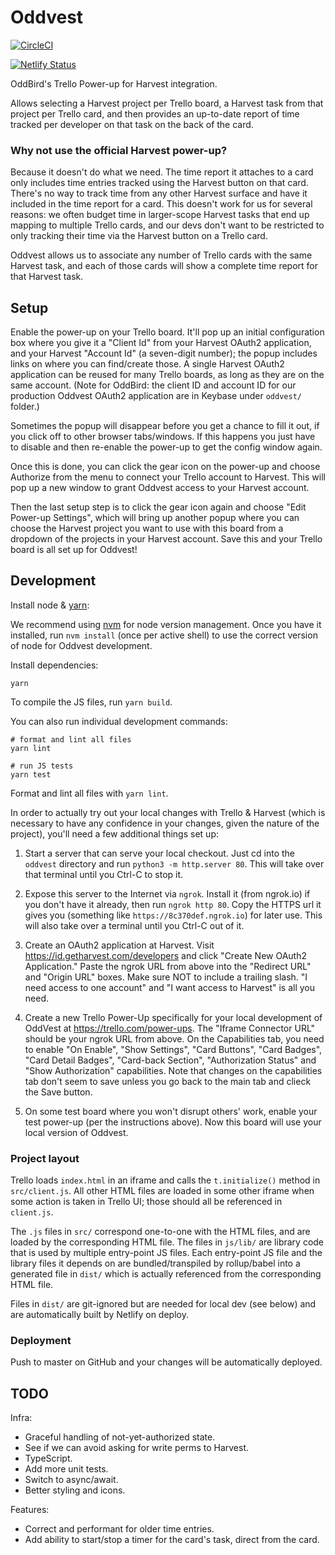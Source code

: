 # Oddvest

[![CircleCI](https://circleci.com/gh/oddbird/oddvest.svg?style=svg)](https://circleci.com/gh/oddbird/oddvest)

[![Netlify Status](https://api.netlify.com/api/v1/badges/ac38ae99-f54e-436c-a0c9-5b4519a1bba4/deploy-status)](https://app.netlify.com/sites/oddvest/deploys)

OddBird's Trello Power-up for Harvest integration.

Allows selecting a Harvest project per Trello board, a Harvest task from that
project per Trello card, and then provides an up-to-date report of time tracked
per developer on that task on the back of the card.

### Why not use the official Harvest power-up?

Because it doesn't do what we need. The time report it attaches to a card only
includes time entries tracked using the Harvest button on that card. There's no
way to track time from any other Harvest surface and have it included in the
time report for a card. This doesn't work for us for several reasons: we often
budget time in larger-scope Harvest tasks that end up mapping to multiple
Trello cards, and our devs don't want to be restricted to only tracking their
time via the Harvest button on a Trello card.

Oddvest allows us to associate any number of Trello cards with the same Harvest
task, and each of those cards will show a complete time report for that Harvest
task.

## Setup

Enable the power-up on your Trello board. It'll pop up an initial configuration
box where you give it a "Client Id" from your Harvest OAuth2 application, and
your Harvest "Account Id" (a seven-digit number); the popup includes links on
where you can find/create those. A single Harvest OAuth2 application can be
reused for many Trello boards, as long as they are on the same account. (Note
for OddBird: the client ID and account ID for our production Oddvest OAuth2
application are in Keybase under `oddvest/` folder.)

Sometimes the popup will disappear before you get a chance to fill it out, if
you click off to other browser tabs/windows. If this happens you just have to
disable and then re-enable the power-up to get the config window again.

Once this is done, you can click the gear icon on the power-up and choose
Authorize from the menu to connect your Trello account to Harvest. This will
pop up a new window to grant Oddvest access to your Harvest account.

Then the last setup step is to click the gear icon again and choose "Edit
Power-up Settings", which will bring up another popup where you can choose the
Harvest project you want to use with this board from a dropdown of the projects
in your Harvest account. Save this and your Trello board is all set up for
Oddvest!

## Development

Install node & [yarn](https://yarnpkg.com/en/docs/install):

We recommend using [nvm](https://github.com/nvm-sh/nvm) for node version
management. Once you have it installed, run `nvm install` (once per active
shell) to use the correct version of node for Oddvest development.

Install dependencies:

```
yarn
```

To compile the JS files, run `yarn build`.

You can also run individual development commands:

```
# format and lint all files
yarn lint

# run JS tests
yarn test
```

Format and lint all files with `yarn lint`.

In order to actually try out your local changes with Trello & Harvest (which is
necessary to have any confidence in your changes, given the nature of the
project), you'll need a few additional things set up:

1. Start a server that can serve your local checkout. Just cd into the
   `oddvest` directory and run `python3 -m http.server 80`. This will
   take over that terminal until you Ctrl-C to stop it.

2. Expose this server to the Internet via `ngrok`. Install it (from ngrok.io)
   if you don't have it already, then run `ngrok http 80`. Copy the HTTPS url
   it gives you (something like `https://8c370def.ngrok.io`) for later use.
   This will also take over a terminal until you Ctrl-C out of it.

3. Create an OAuth2 application at Harvest. Visit
   https://id.getharvest.com/developers and click "Create New OAuth2
   Application." Paste the ngrok URL from above into the "Redirect URL" and
   "Origin URL" boxes. Make sure NOT to include a trailing slash. "I need
   access to one account" and "I want access to Harvest" is all you need.

4. Create a new Trello Power-Up specifically for your local development of
   OddVest at https://trello.com/power-ups. The "Iframe Connector URL" should
   be your ngrok URL from above. On the Capabilities tab, you need to enable
   "On Enable", "Show Settings", "Card Buttons", "Card Badges", "Card Detail
   Badges", "Card-back Section", "Authorization Status" and "Show
   Authorization" capabilities. Note that changes on the capabilities tab don't
   seem to save unless you go back to the main tab and clieck the Save button.

5. On some test board where you won't disrupt others' work, enable your test
   power-up (per the instructions above). Now this board will use your local
   version of Oddvest.

### Project layout

Trello loads `index.html` in an iframe and calls the `t.initialize()` method in
`src/client.js`. All other HTML files are loaded in some other iframe when some
action is taken in Trello UI; those should all be referenced in `client.js`.

The `.js` files in `src/` correspond one-to-one with the HTML files, and are
loaded by the corresponding HTML file. The files in `js/lib/` are library code
that is used by multiple entry-point JS files. Each entry-point JS file and the
library files it depends on are bundled/transpiled by rollup/babel into a
generated file in `dist/` which is actually referenced from the corresponding
HTML file.

Files in `dist/` are git-ignored but are needed for local dev (see below) and
are automatically built by Netlify on deploy.

### Deployment

Push to master on GitHub and your changes will be automatically deployed.

## TODO

Infra:

- Graceful handling of not-yet-authorized state.
- See if we can avoid asking for write perms to Harvest.
- TypeScript.
- Add more unit tests.
- Switch to async/await.
- Better styling and icons.

Features:

- Correct and performant for older time entries.
- Add ability to start/stop a timer for the card's task, direct from the card.
